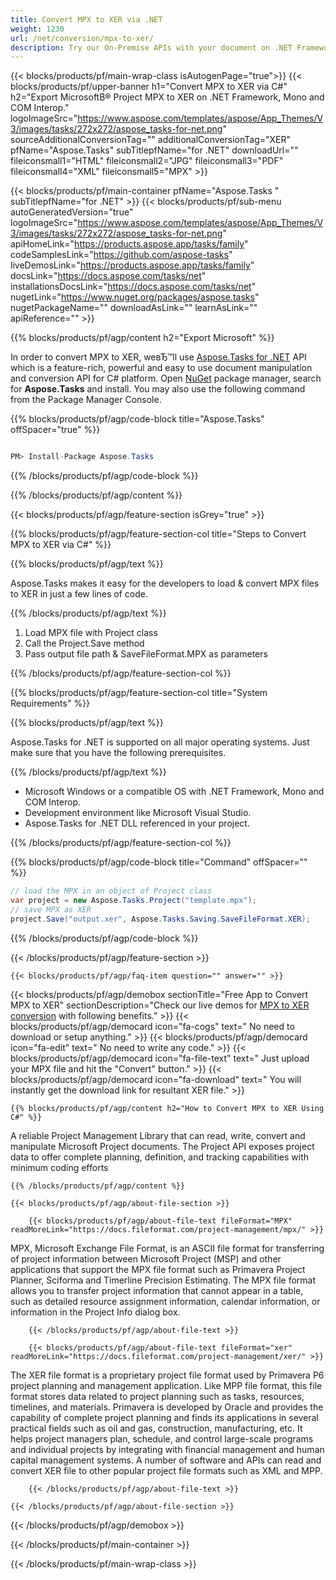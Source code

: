 ```yaml
---
title: Convert MPX to XER via .NET 
weight: 1230
url: /net/conversion/mpx-to-xer/ 
description: Try our On-Premise APIs with your document on .NET Framework, Mono and COM Interop.
---
```


{{< blocks/products/pf/main-wrap-class isAutogenPage="true">}}
{{< blocks/products/pf/upper-banner h1="Convert MPX to XER via C#" h2="Export MicrosoftВ® Project MPX to XER on .NET Framework, Mono and COM Interop." logoImageSrc="https://www.aspose.com/templates/aspose/App_Themes/V3/images/tasks/272x272/aspose_tasks-for-net.png" sourceAdditionalConversionTag="" additionalConversionTag="XER" pfName="Aspose.Tasks" subTitlepfName="for .NET" downloadUrl="" fileiconsmall1="HTML" fileiconsmall2="JPG" fileiconsmall3="PDF" fileiconsmall4="XML" fileiconsmall5="MPX" >}}

{{< blocks/products/pf/main-container pfName="Aspose.Tasks " subTitlepfName="for .NET" >}}
{{< blocks/products/pf/sub-menu autoGeneratedVersion="true" logoImageSrc="https://www.aspose.com/templates/aspose/App_Themes/V3/images/tasks/272x272/aspose_tasks-for-net.png" apiHomeLink="https://products.aspose.app/tasks/family" codeSamplesLink="https://github.com/aspose-tasks" liveDemosLink="https://products.aspose.app/tasks/family" docsLink="https://docs.aspose.com/tasks/net" installationsDocsLink="https://docs.aspose.com/tasks/net" nugetLink="https://www.nuget.org/packages/aspose.tasks" nugetPackageName="" downloadAsLink="" learnAsLink="" apiReference="" >}}

{{% blocks/products/pf/agp/content h2="Export Microsoft" %}}

 In order to convert MPX to XER, weвЂ™ll use
 [Aspose.Tasks for .NET](https://products.aspose.com/tasks/net) 
 API which is a feature-rich, powerful and easy to use document manipulation and conversion API for C# platform. Open
 [NuGet](https://www.nuget.org/packages/aspose.tasks) 
 package manager, search for
 **Aspose.Tasks** 
 and install. You may also use the following command from the Package Manager Console.

{{% blocks/products/pf/agp/code-block title="Aspose.Tasks" offSpacer="true" %}}

```cs

PM> Install-Package Aspose.Tasks

```

{{% /blocks/products/pf/agp/code-block %}}

{{% /blocks/products/pf/agp/content %}}

{{< blocks/products/pf/agp/feature-section isGrey="true" >}}

{{% blocks/products/pf/agp/feature-section-col title="Steps to Convert MPX to XER via C#" %}}

{{% blocks/products/pf/agp/text %}}

 Aspose.Tasks makes it easy for the developers to load & convert MPX files to XER in just a few lines of code.

{{% /blocks/products/pf/agp/text %}}

1.  Load MPX file with Project class
1.  Call the Project.Save method
1.  Pass output file path & SaveFileFormat.MPX as parameters

{{% /blocks/products/pf/agp/feature-section-col %}}

{{% blocks/products/pf/agp/feature-section-col title="System Requirements" %}}

{{% blocks/products/pf/agp/text %}}

 Aspose.Tasks for .NET is supported on all major operating systems. Just make sure that you have the following prerequisites.

{{% /blocks/products/pf/agp/text %}}

-  Microsoft Windows or a compatible OS with .NET Framework, Mono and COM Interop.
-  Development environment like Microsoft Visual Studio.
-  Aspose.Tasks for .NET DLL referenced in your project.

{{% /blocks/products/pf/agp/feature-section-col %}}

{{% blocks/products/pf/agp/code-block title="Command" offSpacer="" %}}

```cs
// load the MPX in an object of Project class
var project = new Aspose.Tasks.Project("template.mpx");
// save MPX as XER 
project.Save("output.xer", Aspose.Tasks.Saving.SaveFileFormat.XER); 

```

{{% /blocks/products/pf/agp/code-block %}}

{{< /blocks/products/pf/agp/feature-section >}}

    {{< blocks/products/pf/agp/faq-item question="" answer="" >}}
 

<!-- aboutfile Starts -->

{{< blocks/products/pf/agp/demobox sectionTitle="Free App to Convert MPX to XER" sectionDescription="Check our live demos for [MPX to XER conversion](https://products.aspose.app/tasks/conversion/mpx-to-xer) with following benefits." >}}
        {{< blocks/products/pf/agp/democard icon="fa-cogs" text=" No need to download or setup anything." >}}
        {{< blocks/products/pf/agp/democard icon="fa-edit" text=" No need to write any code." >}}
        {{< blocks/products/pf/agp/democard icon="fa-file-text" text=" Just upload your MPX file and hit the \"Convert\" button." >}}
        {{< blocks/products/pf/agp/democard icon="fa-download" text=" You will instantly get the download link for resultant XER file." >}}

    {{% blocks/products/pf/agp/content h2="How to Convert MPX to XER Using C#" %}}

 A reliable Project Management Library that can read, write, convert and manipulate Microsoft Project documents. The Project API exposes project data to offer complete planning, definition, and tracking capabilities with minimum coding efforts



    {{% /blocks/products/pf/agp/content %}}

    {{< blocks/products/pf/agp/about-file-section >}}

        {{< blocks/products/pf/agp/about-file-text fileFormat="MPX" readMoreLink="https://docs.fileformat.com/project-management/mpx/" >}}
MPX, Microsoft Exchange File Format, is an ASCII file format for transferring of project information between Microsoft Project (MSP) and other applications that support the MPX file format such as Primavera Project Planner, Sciforma and Timerline Precision Estimating. The MPX file format allows you to transfer project information that cannot appear in a table, such as detailed resource assignment information, calendar information, or information in the Project Info dialog box.

        {{< /blocks/products/pf/agp/about-file-text >}}

        {{< blocks/products/pf/agp/about-file-text fileFormat="xer" readMoreLink="https://docs.fileformat.com/project-management/xer/" >}}
The XER file format is a proprietary project file format used by Primavera P6 project planning and management application. Like MPP file format, this file format stores data related to project planning such as tasks, resources, timelines, and materials. Primavera is developed by Oracle and provides the capability of complete project planning and finds its applications in several practical fields such as oil and gas, construction, manufacturing, etc. It helps project managers plan, schedule, and control large-scale programs and individual projects by integrating with financial management and human capital management systems. A number of software and APIs can read and convert XER file to other popular project file formats such as XML and MPP.

        {{< /blocks/products/pf/agp/about-file-text >}}

    {{< /blocks/products/pf/agp/about-file-section >}}

{{< /blocks/products/pf/agp/demobox >}}

<!-- aboutfile Ends -->

{{< /blocks/products/pf/main-container >}}
    
{{< /blocks/products/pf/main-wrap-class >}}
